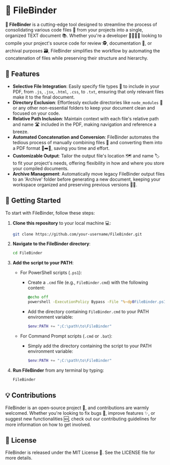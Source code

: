 # 📁 FileBinder

**🌟 FileBinder** is a cutting-edge tool designed to streamline the process of consolidating various code files 📄 from your projects into a single, organized TEXT document 📚. Whether you're a developer 👩‍💻👨‍💻 looking to compile your project's source code for review 🕵️, documentation 📖, or archival purposes 🗃️, FileBinder simplifies the workflow by automating the concatenation of files while preserving their structure and hierarchy.

## 🚀 Features
- **Selective File Integration**: Easily specify file types 📑 to include in your PDF, from `.js`, `.jsx`, `.html`, `.css`, to `.txt`, ensuring that only relevant files make it to the final document.
- **Directory Exclusion**: Effortlessly exclude directories like `node_modules` 🚫 or any other non-essential folders to keep your document clean and focused on your code.
- **Relative Path Inclusion**: Maintain context with each file's relative path and name 🛣️ included in the PDF, making navigation and reference a breeze.
- **Automated Concatenation and Conversion**: FileBinder automates the tedious process of manually combining files 🔄 and converting them into a PDF format 📄➡️📁, saving you time and effort.
- **Customizable Output**: Tailor the output file's location 🗺️ and name 🏷️ to fit your project's needs, offering flexibility in how and where you store your compiled documents.
- **Archive Management**: Automatically move legacy FileBinder output files to an 'Archive' folder before generating a new document, keeping your workspace organized and preserving previous versions 📁🔙.

## 🌱 Getting Started
To start with FileBinder, follow these steps:

1. **Clone this repository** to your local machine 💻:

   ```bash
   git clone https://github.com/your-username/FileBinder.git
   ```

2. **Navigate to the FileBinder directory**:

   ```bash
   cd FileBinder
   ```

3. **Add the script to your PATH**:

   - For PowerShell scripts (`.ps1`):
     - Create a `.cmd` file (e.g., `FileBinder.cmd`) with the following content:

       ```cmd
       @echo off
       powershell -ExecutionPolicy Bypass -File "%~dp0FileBinder.ps1" %*
       ```

     - Add the directory containing `FileBinder.cmd` to your PATH environment variable:

       ```powershell
       $env:PATH += ";C:\path\to\FileBinder"
       ```

   - For Command Prompt scripts (`.cmd` or `.bat`):
     - Simply add the directory containing the script to your PATH environment variable:

       ```powershell
       $env:PATH += ";C:\path\to\FileBinder"
       ```

4. **Run FileBinder** from any terminal by typing:

   ```bash
   FileBinder
   ```

## 💡 Contributions
FileBinder is an open-source project 💖, and contributions are warmly welcomed. Whether you're looking to fix bugs 🐛, improve features ✨, or suggest new functionalities 🆕, check out our contributing guidelines for more information on how to get involved.

## 📜 License
FileBinder is released under the MIT License 📄. See the LICENSE file for more details.
